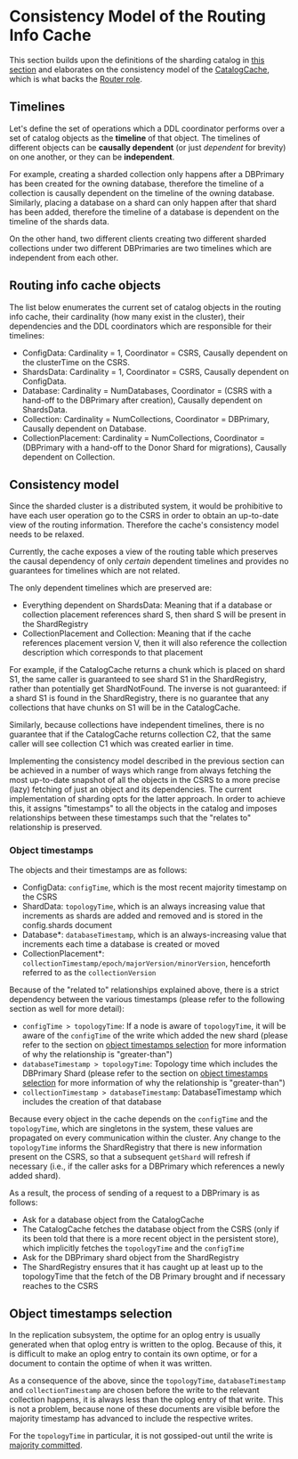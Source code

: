 # Consistency Model of the Routing Info Cache

This section builds upon the definitions of the sharding catalog in [this section](README_sharding_catalog.md#catalog-containers) and elaborates on the consistency model of the [CatalogCache](https://github.com/mongodb/mongo/blob/r6.0.0/src/mongo/s/catalog_cache.h#L134), which is what backs the [Router role](README_sharding_catalog.md#router-role).

## Timelines

Let's define the set of operations which a DDL coordinator performs over a set of catalog objects as the **timeline** of that object. The timelines of different objects can be **causally dependent** (or just _dependent_ for brevity) on one another, or they can be **independent**.

For example, creating a sharded collection only happens after a DBPrimary has been created for the owning database, therefore the timeline of a collection is causally dependent on the timeline of the owning database. Similarly, placing a database on a shard can only happen after that shard has been added, therefore the timeline of a database is dependent on the timeline of the shards data.

On the other hand, two different clients creating two different sharded collections under two different DBPrimaries are two timelines which are independent from each other.

## Routing info cache objects

The list below enumerates the current set of catalog objects in the routing info cache, their cardinality (how many exist in the cluster), their dependencies and the DDL coordinators which are responsible for their timelines:

- ConfigData: Cardinality = 1, Coordinator = CSRS, Causally dependent on the clusterTime on the CSRS.
- ShardsData: Cardinality = 1, Coordinator = CSRS, Causally dependent on ConfigData.
- Database: Cardinality = NumDatabases, Coordinator = (CSRS with a hand-off to the DBPrimary after creation), Causally dependent on ShardsData.
- Collection: Cardinality = NumCollections, Coordinator = DBPrimary, Causally dependent on Database.
- CollectionPlacement: Cardinality = NumCollections, Coordinator = (DBPrimary with a hand-off to the Donor Shard for migrations), Causally dependent on Collection.

## Consistency model

Since the sharded cluster is a distributed system, it would be prohibitive to have each user operation go to the CSRS in order to obtain an up-to-date view of the routing information. Therefore the cache's consistency model needs to be relaxed.

Currently, the cache exposes a view of the routing table which preserves the causal dependency of only _certain_ dependent timelines and provides no guarantees for timelines which are not related.

The only dependent timelines which are preserved are:

- Everything dependent on ShardsData: Meaning that if a database or collection placement references shard S, then shard S will be present in the ShardRegistry
- CollectionPlacement and Collection: Meaning that if the cache references placement version V, then it will also reference the collection description which corresponds to that placement

For example, if the CatalogCache returns a chunk which is placed on shard S1, the same caller is guaranteed to see shard S1 in the ShardRegistry, rather than potentially get ShardNotFound. The inverse is not guaranteed: if a shard S1 is found in the ShardRegistry, there is no guarantee that any collections that have chunks on S1 will be in the CatalogCache.

Similarly, because collections have independent timelines, there is no guarantee that if the CatalogCache returns collection C2, that the same caller will see collection C1 which was created earlier in time.

Implementing the consistency model described in the previous section can be achieved in a number of ways which range from always fetching the most up-to-date snapshot of all the objects in the CSRS to a more precise (lazy) fetching of just an object and its dependencies. The current implementation of sharding opts for the latter approach. In order to achieve this, it assigns "timestamps" to all the objects in the catalog and imposes relationships between these timestamps such that the "relates to" relationship is preserved.

### Object timestamps

The objects and their timestamps are as follows:

- ConfigData: `configTime`, which is the most recent majority timestamp on the CSRS
- ShardData: `topologyTime`, which is an always increasing value that increments as shards are added and removed and is stored in the config.shards document
- Database\*: `databaseTimestamp`, which is an always-increasing value that increments each time a database is created or moved
- CollectionPlacement\*: `collectionTimestamp/epoch/majorVersion/minorVersion`, henceforth referred to as the `collectionVersion`

Because of the "related to" relationships explained above, there is a strict dependency between the various timestamps (please refer to the following section as well for more detail):

- `configTime > topologyTime`: If a node is aware of `topologyTime`, it will be aware of the `configTime` of the write which added the new shard (please refer to the section on [object timestamps selection](#object-timestamps-selection) for more information of why the relationship is "greater-than")
- `databaseTimestamp > topologyTime`: Topology time which includes the DBPrimary Shard (please refer to the section on [object timestamps selection](#object-timestamps-selection) for more information of why the relationship is "greater-than")
- `collectionTimestamp > databaseTimestamp`: DatabaseTimestamp which includes the creation of that database

Because every object in the cache depends on the `configTime` and the `topologyTime`, which are singletons in the system, these values are propagated on every communication within the cluster. Any change to the `topologyTime` informs the ShardRegistry that there is new information present on the CSRS, so that a subsequent `getShard` will refresh if necessary (i.e., if the caller asks for a DBPrimary which references a newly added shard).

As a result, the process of sending of a request to a DBPrimary is as follows:

- Ask for a database object from the CatalogCache
- The CatalogCache fetches the database object from the CSRS (only if its been told that there is a more recent object in the persistent store), which implicitly fetches the `topologyTime` and the `configTime`
- Ask for the DBPrimary shard object from the ShardRegistry
- The ShardRegistry ensures that it has caught up at least up to the topologyTime that the fetch of the DB Primary brought and if necessary reaches to the CSRS

## Object timestamps selection

In the replication subsystem, the optime for an oplog entry is usually generated when that oplog entry is written to the oplog. Because of this, it is difficult to make an oplog entry to contain its own optime, or for a document to contain the optime of when it was written.

As a consequence of the above, since the `topologyTime`, `databaseTimestamp` and `collectionTimestamp` are chosen before the write to the relevant collection happens, it is always less than the oplog entry of that write. This is not a problem, because none of these documents are visible before the majority timestamp has advanced to include the respective writes.

For the `topologyTime` in particular, it is not gossiped-out until the write is [majority committed](https://github.com/mongodb/mongo/blob/r6.0.0/src/mongo/db/s/topology_time_ticker.h#L64-L80).

